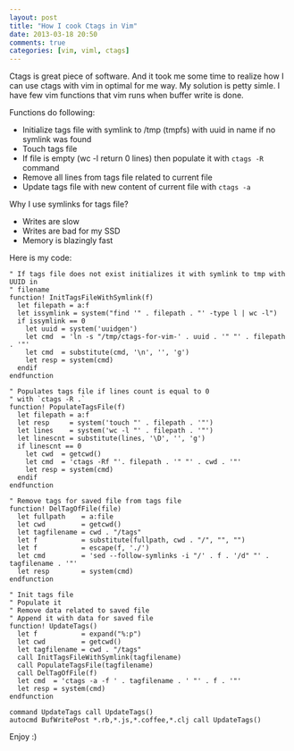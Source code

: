 ```yaml
---
layout: post
title: "How I cook Ctags in Vim"
date: 2013-03-18 20:50
comments: true
categories: [vim, viml, ctags]
---
```

Ctags is great piece of software. And it took me some time to realize how I can use ctags with vim in optimal for me way. My solution is petty simle. I have few vim functions that vim runs when buffer write is done.

<!--more-->

Functions do following:

* Initialize tags file with symlink to /tmp (tmpfs) with uuid in name if no symlink was found
* Touch tags file
* If file is empty (wc -l return 0 lines) then populate it with `ctags -R` command
* Remove all lines from tags file related to current file
* Update tags file with new content of current file with `ctags -a`

Why I use symlinks for tags file?

* Writes are slow
* Writes are bad for my SSD
* Memory is blazingly fast

Here is my code:

```vim
" If tags file does not exist initializes it with symlink to tmp with UUID in
" filename
function! InitTagsFileWithSymlink(f)
  let filepath = a:f
  let issymlink = system("find '" . filepath . "' -type l | wc -l")
  if issymlink == 0
    let uuid = system('uuidgen')
    let cmd  = 'ln -s "/tmp/ctags-for-vim-' . uuid . '" "' . filepath . '"'
    let cmd  = substitute(cmd, '\n', '', 'g')
    let resp = system(cmd)
  endif
endfunction

" Populates tags file if lines count is equal to 0
" with `ctags -R .`
function! PopulateTagsFile(f)
  let filepath = a:f
  let resp     = system('touch "' . filepath . '"')
  let lines    = system('wc -l "' . filepath . '"')
  let linescnt = substitute(lines, '\D', '', 'g')
  if linescnt == 0
    let cwd  = getcwd()
    let cmd  = 'ctags -Rf "'. filepath . '" "' . cwd . '"'
    let resp = system(cmd)
  endif
endfunction

" Remove tags for saved file from tags file
function! DelTagOfFile(file)
  let fullpath    = a:file
  let cwd         = getcwd()
  let tagfilename = cwd . "/tags"
  let f           = substitute(fullpath, cwd . "/", "", "")
  let f           = escape(f, './')
  let cmd         = 'sed --follow-symlinks -i "/' . f . '/d" "' . tagfilename . '"'
  let resp        = system(cmd)
endfunction

" Init tags file
" Populate it
" Remove data related to saved file
" Append it with data for saved file
function! UpdateTags()
  let f           = expand("%:p")
  let cwd         = getcwd()
  let tagfilename = cwd . "/tags"
  call InitTagsFileWithSymlink(tagfilename)
  call PopulateTagsFile(tagfilename)
  call DelTagOfFile(f)
  let cmd  = 'ctags -a -f ' . tagfilename . ' "' . f . '"'
  let resp = system(cmd)
endfunction

command UpdateTags call UpdateTags()
autocmd BufWritePost *.rb,*.js,*.coffee,*.clj call UpdateTags()
```

Enjoy :)
